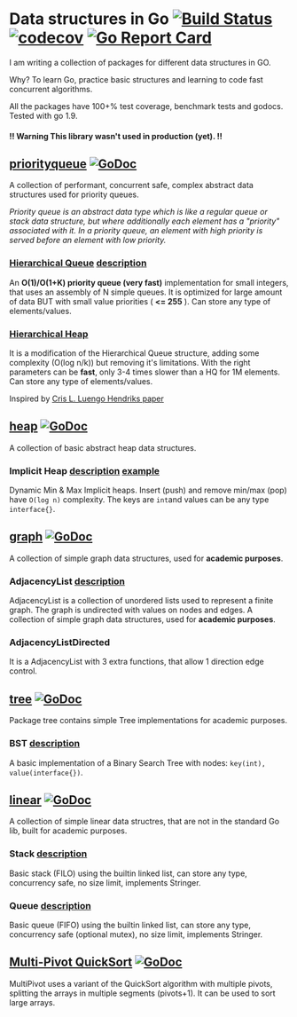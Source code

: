 # Data structures in Go [![Build Status](https://travis-ci.org/bgadrian/data-structures.svg?branch=master)](https://travis-ci.org/bgadrian/data-structures) [![codecov](https://codecov.io/gh/bgadrian/data-structures/branch/master/graph/badge.svg)](https://codecov.io/gh/bgadrian/data-structures) [![Go Report Card](https://goreportcard.com/badge/github.com/bgadrian/data-structures)](https://goreportcard.com/report/github.com/bgadrian/data-structures)
I am writing a collection of packages for different data structures in GO.

Why? To learn Go, practice basic structures and learning to code fast concurrent algorithms.

All the packages have 100+% test coverage, benchmark tests and godocs. Tested with go 1.9.

#### !! Warning This library wasn't used in production (yet). !!

## [priorityqueue](priorityqueue/README.md)  [![GoDoc](https://godoc.org/golang.org/x/tools/cmd/godoc?status.svg)](https://godoc.org/github.com/bgadrian/data-structures/priorityqueue)
A collection of performant, concurrent safe, complex abstract data structures used for priority queues.

*Priority queue is an abstract data type which is like a regular queue or stack data structure, but where additionally each element has a "priority" associated with it. In a priority queue, an element with high priority is served before an element with low priority.*

### [Hierarchical Queue](priorityqueue/README.md) [description](https://www.researchgate.net/figure/261191274_fig1_Figure-1-Simple-queue-a-and-hierarchical-queue-b) 
An **O(1)/O(1+K) priority queue (very fast)** implementation for small integers, that uses an assembly of N simple queues. It is optimized for large amount of data BUT with small value priorities ( **<= 255** ). Can store any type of elements/values.

### [Hierarchical Heap](priorityqueue/README.md) 

It is a modification of the Hierarchical Queue structure, adding some complexity (O(log n/k)) but removing it's limitations. With the right parameters can be **fast**, only 3-4 times slower than a HQ for 1M elements. Can store any type of elements/values. 

Inspired by [Cris L. Luengo Hendriks paper](http://www.cb.uu.se/~cris/Documents/Luengo2010a_preprint.pdf)


## [heap](heap/README.md) [![GoDoc](https://godoc.org/golang.org/x/tools/cmd/godoc?status.svg)](https://godoc.org/github.com/bgadrian/data-structures/heap)
A collection of basic abstract heap data structures.

### Implicit Heap [description](http://www.cs.princeton.edu/courses/archive/spr09/cos423/Lectures/i-heaps.pdf) [example](https://www.tutorialspoint.com/data_structures_algorithms/heap_data_structure.htm)
Dynamic Min & Max Implicit heaps.
Insert (push) and remove min/max (pop) have ```O(log n)``` complexity. The keys are ```int```and values can be any type ```interface{}```.

## [graph](graph/README.md) [![GoDoc](https://godoc.org/golang.org/x/tools/cmd/godoc?status.svg)](https://godoc.org/github.com/bgadrian/data-structures/graph)
A collection of simple graph data structures, used for **academic purposes**.
### AdjacencyList [description](https://en.wikipedia.org/wiki/Adjacency_list)
AdjacencyList is a collection of unordered lists used to represent a finite graph. The graph is undirected with values on nodes and edges.
A collection of simple graph data structures, used for **academic purposes**.

### AdjacencyListDirected 
It is a AdjacencyList with 3 extra functions, that allow 1 direction edge control.

## [tree](tree/README.md) [![GoDoc](https://godoc.org/golang.org/x/tools/cmd/godoc?status.svg)](https://godoc.org/github.com/bgadrian/data-structures/tree)
Package tree contains simple Tree implementations for academic purposes.

### BST [description](https://en.wikipedia.org/wiki/Binary_search_tree)
A basic implementation of a Binary Search Tree with nodes: `key(int), value(interface{})`.

## [linear](linear/README.md) [![GoDoc](https://godoc.org/golang.org/x/tools/cmd/godoc?status.svg)](https://godoc.org/github.com/bgadrian/data-structures/linear)
A collection of simple linear data structres, that are not in the standard Go lib, built for academic purposes.

### Stack [description](https://www.tutorialspoint.com/data_structures_algorithms/stack_algorithm.htm)
Basic stack (FILO) using the builtin linked list, can store any type, concurrency safe, no size limit, implements Stringer.

### Queue [description](https://www.tutorialspoint.com/data_structures_algorithms/dsa_queue.htm) 
Basic queue (FIFO) using the builtin linked list, can store any type, concurrency safe (optional mutex), no size limit, implements Stringer.


## [Multi-Pivot QuickSort](sort/multipivotquicksort/README.md) [![GoDoc](https://godoc.org/golang.org/x/tools/cmd/godoc?status.svg)](https://godoc.org/github.com/bgadrian/data-structures/sort/multipivotquicksort)
 MultiPivot uses a variant of the QuickSort algorithm with multiple pivots, splitting the arrays in multiple segments (pivots+1). It can be used to sort large arrays.